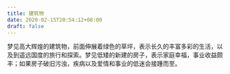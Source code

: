 ```yaml
---
title: 建筑物
date: 2020-02-15T20:54:12+08:00
draft: false
---
```


梦见高大辉煌的建筑物，前面伸展着绿色的草坪，表示长久的丰富多彩的生活，以及到遥远国度的旅行和探索。梦见低矮的新建的房子，表示家庭幸福，事业收益颇丰；如果房子破旧污浊，疾病以及爱情和事业的低迷会接踵而至。